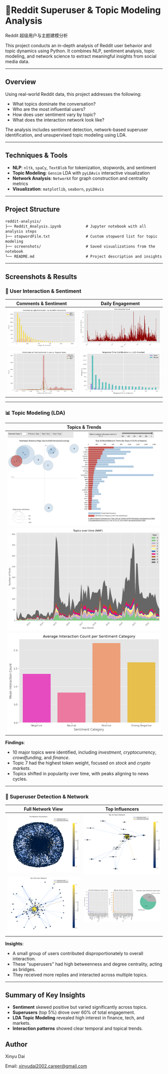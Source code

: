 # 🧠Reddit Superuser & Topic Modeling Analysis
Reddit 超级用户与主题建模分析

This project conducts an in-depth analysis of Reddit user behavior and topic dynamics using Python. It combines NLP, sentiment analysis, topic modeling, and network science to extract meaningful insights from social media data.

---

## Overview

Using real-world Reddit data, this project addresses the following:

- What topics dominate the conversation?  
- Who are the most influential users?  
- How does user sentiment vary by topic?  
- What does the interaction network look like?

The analysis includes sentiment detection, network-based superuser identification, and unsupervised topic modeling using LDA.

---

## Techniques & Tools

- **NLP**: `nltk`, `spaCy`, `TextBlob` for tokenization, stopwords, and sentiment  
- **Topic Modeling**: `Gensim` LDA with `pyLDAvis` interactive visualization  
- **Network Analysis**: `NetworkX` for graph construction and centrality metrics  
- **Visualization**: `matplotlib`, `seaborn`, `pyLDAvis`

---

## Project Structure

```
reddit-analysis/  
├── Reddit_Analysis.ipynb           # Jupyter notebook with all analysis steps  
├── stopwordFile.txt                # Custom stopword list for topic modeling  
├── screenshots/                    # Saved visualizations from the notebook  
└── README.md                       # Project description and insights  
```

---

## Screenshots & Results

### 📌 User Interaction & Sentiment

| Comments & Sentiment | Daily Engagement |
|----------------------|------------------|
| ![](screenshots/CommentLengthDistribution.png) | ![](screenshots/DailyInteractionCount.png) |
| ![](screenshots/DistributionofPostSentiment.png) | ![](screenshots/ResponseTimeDistribution.png) |

---

### 📊 Topic Modeling (LDA)

| Topics & Trends |
|-----------------|
| ![](screenshots/TopicAnalysis.png) |
| ![](screenshots/TopicsOverTime.png) |
| ![](screenshots/AverageInteractionCount.png) |

**Findings**:
- 10 major topics were identified, including *investment*, *cryptocurrency*, *crowdfunding*, and *finance*.  
- Topic 7 had the highest token weight, focused on *stock* and *crypto markets*.  
- Topics shifted in popularity over time, with peaks aligning to news cycles.

---

### 👑 Superuser Detection & Network

| Full Network View | Top Influencers |
|------------------|------------------|
| ![](screenshots/FullNetworkVisualization.png) | ![](screenshots/Top30UsersNetwork.png) |
| ![](screenshots/Top100UsersNetwork.png) | ![](screenshots/SuperUserBasicCharacteristics.png) |

**Insights**:
- A small group of users contributed disproportionately to overall interaction.  
- These "superusers" had high betweenness and degree centrality, acting as bridges.  
- They received more replies and interacted across multiple topics.

---

## Summary of Key Insights

- **Sentiment** skewed positive but varied significantly across topics.
- **Superusers** (top 5%) drove over 60% of total engagement.
- **LDA Topic Modeling** revealed high interest in finance, tech, and markets.
- **Interaction patterns** showed clear temporal and topical trends.

## Author
Xinyu Dai

Email: xinyudai2002.career@gmail.com

